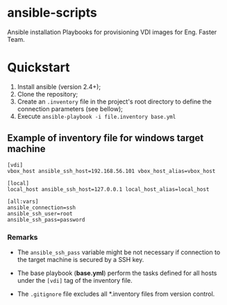 # ansible-scripts

Ansible installation Playbooks for provisioning VDI images for Eng. Faster Team.

# Quickstart

1. Install ansible (version 2.4+);
2. Clone the repository;
3. Create an `.inventory` file in the project's root directory to define the connection parameters (see bellow);
4. Execute `ansible-playbook -i file.inventory base.yml`

## Example of inventory file for windows target machine

```
[vdi]
vbox_host ansible_ssh_host=192.168.56.101 vbox_host_alias=vbox_host

[local]
local_host ansible_ssh_host=127.0.0.1 local_host_alias=local_host

[all:vars]
ansible_connection=ssh 
ansible_ssh_user=root
ansible_ssh_pass=password
```

### Remarks

* The `ansible_ssh_pass` variable might be not necessary if connection to the target machine is secured by a SSH key.

* The base playbook (**base.yml**) perform the tasks defined for all hosts under the `[vdi]` tag of the inventory file.

* The `.gitignore` file excludes all *.inventory files from version control.
